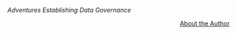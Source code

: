 <p>
  <em>Adventures Establishing Data Governance</em>
</p>
<p style="text-align: right;"><a href="about">About the Author</a></p>
